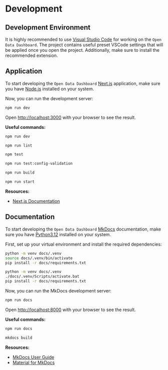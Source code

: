 # Development

## Development Environment

It is highly recommended to use [Visual Studio Code](https://code.visualstudio.com/) for working on the `Open Data Dashboard`.
The project contains useful preset VSCode settings that will be applied once you open the project. Additionally, make sure to install the recommended extension.

## Application

To start developing the `Open Data Dashboard` [Next.js](https://nextjs.org/) application,
make sure you have [Node.js](https://nodejs.org/en/download/current) installed on your system.

Now, you can run the development server:

```bash
npm run dev
```

Open [http://localhost:3000](http://localhost:3000) with your browser to see the result.

**Useful commands:**

```bash title="Run Next.js development server"
npm run dev
```

```bash title="Lint code (ESLint)"
npm run lint
```

```bash title="Execute tests"
npm test
```

```bash title="Validate configuration files"
npm run test:config-validation
```

```bash title="Build application"
npm run build
```

```bash title="Run production build locally"
npm run start
```

**Resources:**

- [Next.js Documentation](https://nextjs.org/docs)

## Documentation

To start developing the `Open Data Dashboard` [MkDocs](https://www.mkdocs.org/) documentation,
make sure you have [Python3.12](https://www.python.org/downloads/release/python-3123/) installed on your system.

First, set up your virtual environment and install the required dependencies:

```bash title="Setup and installation (Linux)" linenums="1"
python -m venv docs/.venv
source docs/.venv/bin/activate
pip install -r docs/requirements.txt
```

```bash title="Setup and installation (Windows)" linenums="1"
python -m venv docs/.venv
./docs/.venv/Scripts/activate.bat
pip install -r docs/requirements.txt
```

Now, you can run the MkDocs development server:

```bash
npm run docs
```

Open [http://localhost:8000](http://localhost:8000) with your browser to see the result.

**Useful commands:**

```bash title="Start the live-reloading docs server"
npm run docs
```

```bash title="Build the documentation site"
mkdocs build
```

**Resources:**

- [MkDocs User Guide](https://www.mkdocs.org/user-guide/)
- [Material for MkDocs](https://squidfunk.github.io/mkdocs-material/getting-started/)

